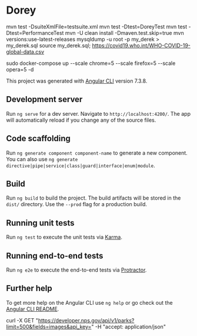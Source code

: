 # Dorey
mvn test -DsuiteXmlFile=testsuite.xml
mvn test -Dtest=DoreyTest
mvn test -Dtest=PerformanceTest
mvn -U clean install -Dmaven.test.skip=true
mvn versions:use-latest-releases
mysqldump -u root -p my_derek > my_derek.sql
source my_derek.sql;
https://covid19.who.int/WHO-COVID-19-global-data.csv

sudo docker-compose up --scale chrome=5 --scale firefox=5 --scale opera=5 -d

This project was generated with [Angular CLI](https://github.com/angular/angular-cli) version 7.3.8.

## Development server

Run `ng serve` for a dev server. Navigate to `http://localhost:4200/`. The app will automatically reload if you change any of the source files.

## Code scaffolding

Run `ng generate component component-name` to generate a new component. You can also use `ng generate directive|pipe|service|class|guard|interface|enum|module`.

## Build

Run `ng build` to build the project. The build artifacts will be stored in the `dist/` directory. Use the `--prod` flag for a production build.

## Running unit tests

Run `ng test` to execute the unit tests via [Karma](https://karma-runner.github.io).

## Running end-to-end tests

Run `ng e2e` to execute the end-to-end tests via [Protractor](http://www.protractortest.org/).

## Further help

To get more help on the Angular CLI use `ng help` or go check out the [Angular CLI README](https://github.com/angular/angular-cli/blob/master/README.md).

curl -X GET "https://developer.nps.gov/api/v1/parks?limit=500&fields=images&api_key=" -H "accept: application/json"
